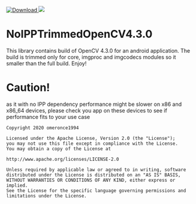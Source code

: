 [ ![Download](https://api.bintray.com/packages/omeronce1994/TrimmedOpenCV4.3.0/NoIPPTrimmedOpenCV4.3.0/images/download.svg) ](https://bintray.com/omeronce1994/TrimmedOpenCV4.3.0/NoIPPTrimmedOpenCV4.3.0/_latestVersion) [![](https://jitpack.io/v/omeronce1994/NoIPPTrimmedOpenCV4.3.0.svg)](https://jitpack.io/#omeronce1994/NoIPPTrimmedOpenCV4.3.0)


# NoIPPTrimmedOpenCV4.3.0

This library contains build of OpenCV 4.3.0 for an android application. The build is trimmed only for core, imgproc and imgcodecs modules so it smaller than the full build. Enjoy!

# Caution!

as it with no IPP dependency performance might be slower on x86 and x86_64 devices, please check you app on these devices to see if performance fits to your use case

    Copyright 2020 omeronce1994
    
    Licensed under the Apache License, Version 2.0 (the "License");
    you may not use this file except in compliance with the License.
    You may obtain a copy of the License at
    
    http://www.apache.org/licenses/LICENSE-2.0
    
    Unless required by applicable law or agreed to in writing, software
    distributed under the License is distributed on an "AS IS" BASIS,
    WITHOUT WARRANTIES OR CONDITIONS OF ANY KIND, either express or implied.
    See the License for the specific language governing permissions and
    limitations under the License.
